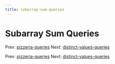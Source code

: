 ```yaml
---
title: subarray-sum-queries
---
```




# Subarray Sum Queries

Prev: [pizzeria-queries](pizzeria-queries.md)
Next:
[distinct-values-queries](distinct-values-queries.md)

Prev: [pizzeria-queries](pizzeria-queries.md)
Next:
[distinct-values-queries](distinct-values-queries.md)
